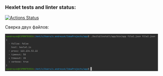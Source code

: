 ### Hexlet tests and linter status:
[![Actions Status](https://github.com/Aphie/java-project-lvl2/workflows/hexlet-check/badge.svg)](https://github.com/Aphie/java-project-lvl2/actions)

Сверка двух файлов:

![Сверка двух файлов](https://github.com/Aphie/java-project-lvl2/blob/main/screenshots/Prj2%20-%20screen1.png)
